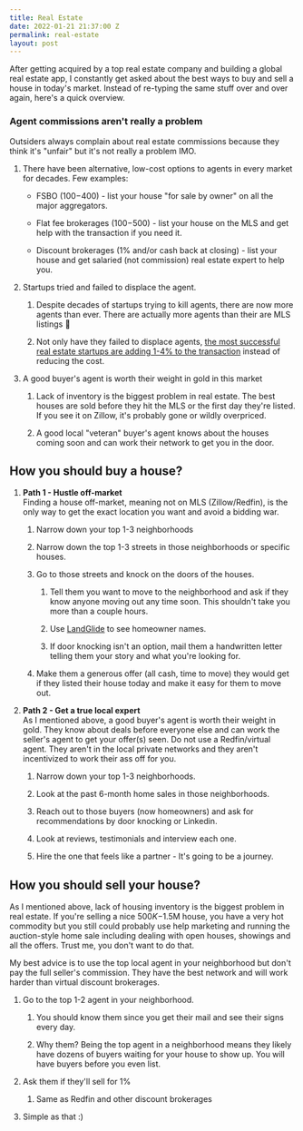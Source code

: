 ```yaml
---
title: Real Estate
date: 2022-01-21 21:37:00 Z
permalink: real-estate
layout: post
---
```


After getting acquired by a top real estate company and building a global real estate app, I constantly get asked about the best ways to buy and sell a house in today's market. Instead of re-typing the same stuff over and over again, here's a quick overview.

### Agent commissions aren't really a problem

Outsiders always complain about real estate commissions because they think it's "unfair" but it's not really a problem IMO.

1. There have been alternative, low-cost options to agents in every market for decades. Few examples:

   * FSBO ($100-$400) - list your house "for sale by owner" on all the major aggregators.

   * Flat fee brokerages ($100-$500) - list your house on the MLS and get help with the transaction if you need it.

   * Discount brokerages (1% and/or cash back at closing) - list your house and get salaried (not commission) real estate expert to help you.

2. Startups tried and failed to displace the agent.

   1. Despite decades of startups trying to kill agents, there are now more agents than ever. There are actually more agents than their are MLS listings 🤣

   2. Not only have they failed to displace agents, [the most successful real estate startups are adding 1-4% to the transaction](https://twitter.com/jaymehoffman/status/1294685128636203008) instead of reducing the cost.

3. A good buyer's agent is worth their weight in gold in this market

   1. Lack of inventory is the biggest problem in real estate. The best houses are sold before they hit the MLS or the first day they're listed. If you see it on Zillow, it's probably gone or wildly overpriced.

   2. A good local "veteran" buyer's agent knows about the houses coming soon and can work their network to get you in the door.

## How you should buy a house?

1. **Path 1 - Hustle off-market**\
   Finding a house off-market, meaning not on MLS (Zillow/Redfin), is the only way to get the exact location you want and avoid a bidding war.

   1. Narrow down your top 1-3 neighborhoods

   2. Narrow down the top 1-3 streets in those neighborhoods or specific houses.

   3. Go to those streets and knock on the doors of the houses.

      1. Tell them you want to move to the neighborhood and ask if they know anyone moving out any time soon. This shouldn't take you more than a couple hours.

      2. Use [LandGlide](https://landglide.com/) to see homeowner names.

      3. If door knocking isn't an option, mail them a handwritten letter telling them your story and what you're looking for.

   4. Make them a generous offer (all cash, time to move) they would get if they listed their house today and make it easy for them to move out. 

2. **Path 2 - Get a true local expert**\
   As I mentioned above, a good buyer's agent is worth their weight in gold. They know about deals before everyone else and can work the seller's agent to get your offer(s) seen. Do not use a Redfin/virtual agent. They aren't in the local private networks and they aren't incentivized to work their ass off for you.

   1. Narrow down your top 1-3 neighborhoods.

   2. Look at the past 6-month home sales in those neighborhoods.

   3. Reach out to those buyers (now homeowners) and ask for recommendations by door knocking or Linkedin.

   4. Look at reviews, testimonials and interview each one.

   5. Hire the one that feels like a partner - It's going to be a journey.

## How you should sell your house?

As I mentioned above, lack of housing inventory is the biggest problem in real estate. If you're selling a nice $500K-$1.5M house, you have a very hot commodity but you still could probably use help marketing and running the auction-style home sale including dealing with open houses, showings and all the offers. Trust me, you don't want to do that.

My best advice is to use the top local agent in your neighborhood but don't pay the full seller's commission.  They have the best network and will work harder than virtual discount brokerages.

1. Go to the top 1-2 agent in your neighborhood.

   1. You should know them since you get their mail and see their signs every day.

   2. Why them? Being the top agent in a neighborhood means they likely have dozens of buyers waiting for your house to show up. You will have buyers before you even list.

2. Ask them if they'll sell for 1%

   1. Same as Redfin and other discount brokerages

3. Simple as that :) 